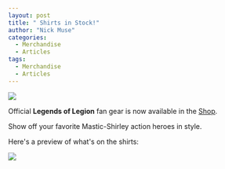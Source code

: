 ```yaml
---
layout: post
title: " Shirts in Stock!"
author: "Nick Muse"
categories:
  - Merchandise
  - Articles
tags:
  - Merchandise
  - Articles
---
```


<a href="https://shop.spreadshirt.com/legends-of-legion/">
<img src="https://lh3.googleusercontent.com/gdav0604M-6OX1GtaOED-GfsM_Jalcid5CncYHk2LomLyKUUx_KZKfqwHGV3Tdl1k9-mwJHCQRx9gODDSNblZn7rp3uykvMQU_UYS4ey6JO1ydraMlub-XVzogmbZy7phqXy1Mw1eA=w2400">
</a>


Official **Legends of Legion** fan gear is now available in the <a href="https://shop.spreadshirt.com/legends-of-legion/">Shop</a>.


Show off your favorite Mastic-Shirley action heroes in style.


Here's a preview of what's on the shirts:


<img src="https://lh3.googleusercontent.com/q1ClFmeegnjwNtRX7KqC5AsV-Dou-oDG8Ss_vmaipPiR7IdXv0v0V6l0GPUb37rIzziDpJ6YW-rle11JRYWRVg1sDhmbFD_mnj0vivbQA-oKBi5N_o5rm2HYv3VRS62fiyC0Z6uGrg=w2400">

